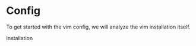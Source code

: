 # Config

To get started with the vim config, we will analyze the vim installation itself.

Installation







